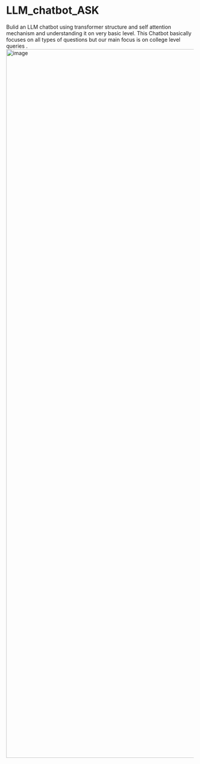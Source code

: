 # LLM_chatbot_ASK
Bulid an LLM chatbot using transformer structure and self attention mechanism and understanding it on very basic level. This Chatbot basically focuses on all types of questions but our main focus is on college level queries .
                                      <img width="1024" height="1900" alt="image" src="https://github.com/user-attachments/assets/34592c5f-343c-4bc7-902a-245f73c0dd2c" />

